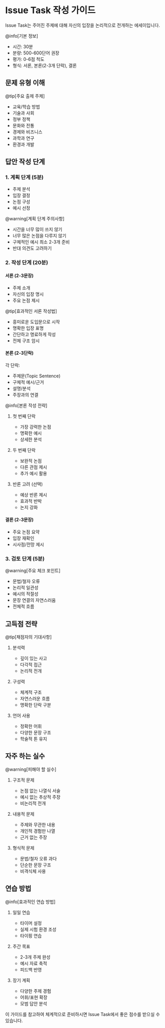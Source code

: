 # Issue Task 작성 가이드

Issue Task는 주어진 주제에 대해 자신의 입장을 논리적으로 전개하는 에세이입니다.

@info[기본 정보]
- 시간: 30분
- 분량: 500-600단어 권장
- 평가: 0-6점 척도
- 형식: 서론, 본론(2-3개 단락), 결론

## 문제 유형 이해

@tip[주요 출제 주제]
- 교육/학습 방법
- 기술과 사회
- 정부 정책
- 문화와 전통
- 경제와 비즈니스
- 과학과 연구
- 환경과 개발

## 답안 작성 단계

### 1. 계획 단계 (5분)
- 주제 분석
- 입장 결정
- 논점 구성
- 예시 선정

@warning[계획 단계 주의사항]
- 시간을 너무 많이 쓰지 않기
- 너무 많은 논점을 다루지 않기
- 구체적인 예시 최소 2-3개 준비
- 반대 의견도 고려하기

### 2. 작성 단계 (20분)

#### 서론 (2-3문장)
- 주제 소개
- 자신의 입장 명시
- 주요 논점 제시

@tip[효과적인 서론 작성법]
- 흥미로운 도입문으로 시작
- 명확한 입장 표명
- 간단하고 명료하게 작성
- 전체 구조 암시

#### 본론 (2-3단락)
각 단락:
- 주제문(Topic Sentence)
- 구체적 예시/근거
- 설명/분석
- 주장과의 연결

@info[본론 작성 전략]
1. 첫 번째 단락
   - 가장 강력한 논점
   - 명확한 예시
   - 상세한 분석

2. 두 번째 단락
   - 보완적 논점
   - 다른 관점 제시
   - 추가 예시 활용

3. 반론 고려 (선택)
   - 예상 반론 제시
   - 효과적 반박
   - 논지 강화

#### 결론 (2-3문장)
- 주요 논점 요약
- 입장 재확인
- 시사점/전망 제시

### 3. 검토 단계 (5분)

@warning[주요 체크 포인트]
- 문법/철자 오류
- 논리적 일관성
- 예시의 적절성
- 문장 연결의 자연스러움
- 전체적 흐름

## 고득점 전략

@tip[채점자의 기대사항]
1. 분석력
   - 깊이 있는 사고
   - 다각적 접근
   - 논리적 전개

2. 구성력
   - 체계적 구조
   - 자연스러운 흐름
   - 명확한 단락 구분

3. 언어 사용
   - 정확한 어휘
   - 다양한 문장 구조
   - 학술적 톤 유지

## 자주 하는 실수

@warning[피해야 할 실수]
1. 구조적 문제
   - 논점 없는 나열식 서술
   - 예시 없는 추상적 주장
   - 비논리적 전개

2. 내용적 문제
   - 주제와 무관한 내용
   - 개인적 경험만 나열
   - 근거 없는 주장

3. 형식적 문제
   - 문법/철자 오류 과다
   - 단순한 문장 구조
   - 비격식체 사용

## 연습 방법

@info[효과적인 연습 방법]
1. 일일 연습
   - 타이머 설정
   - 실제 시험 환경 조성
   - 타이핑 연습

2. 주간 목표
   - 2-3개 주제 완성
   - 예시 자료 축적
   - 피드백 반영

3. 장기 계획
   - 다양한 주제 경험
   - 어휘/표현 확장
   - 모범 답안 분석

이 가이드를 참고하여 체계적으로 준비하시면 Issue Task에서 좋은 점수를 받으실 수 있습니다. 